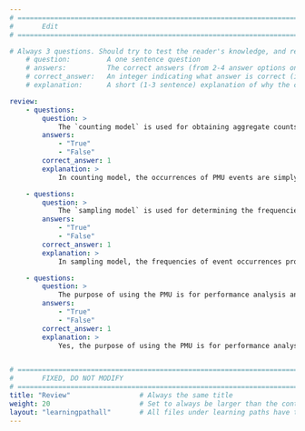 ```yaml
---
# ================================================================================
#       Edit
# ================================================================================

# Always 3 questions. Should try to test the reader's knowledge, and reinforce the key points you want them to remember.
    # question:         A one sentence question
    # answers:          The correct answers (from 2-4 answer options only). Should be surrounded by quotes.
    # correct_answer:   An integer indicating what answer is correct (index starts from 0)
    # explanation:      A short (1-3 sentence) explanation of why the correct answer is correct. Can add additional context if desired

review:
    - questions:
        question: >
            The `counting model` is used for obtaining aggregate counts of occurrences of special events.
        answers:
            - "True"
            - "False"
        correct_answer: 1
        explanation: >
            In counting model, the occurrences of PMU events are simply aggregated over given time period.

    - questions:
        question: >
            The `sampling model` is used for determining the frequencies of event occurrences produced by program locations at the function, basic block, and/or instruction levels.
        answers:
            - "True"
            - "False"
        correct_answer: 1
        explanation: >
            In sampling model, the frequencies of event occurrences produced by program determine "hot" locations at the function, basic block, and/or instruction levels.

    - questions:
        question: >
            The purpose of using the PMU is for performance analysis and debugging.
        answers:
            - "True"
            - "False"
        correct_answer: 1
        explanation: >
            Yes, the purpose of using the PMU is for performance analysis and debugging. The PMU provides a range of events, such as cache miss, TLB miss, CPU cycles, executed instructions, for performance profiling and debugging. The PMU can be used by performance analysis tools.


# ================================================================================
#       FIXED, DO NOT MODIFY
# ================================================================================
title: "Review"                 # Always the same title
weight: 20                      # Set to always be larger than the content in this path
layout: "learningpathall"       # All files under learning paths have this same wrapper
---
```

